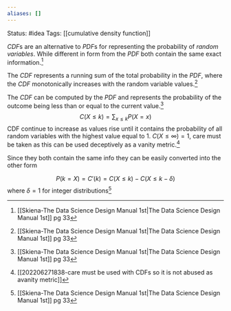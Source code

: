 ```yaml
---
aliases: []
---
```

Status: #idea
Tags: [[cumulative density function]]

*CDF*s are an alternative to *PDF*s for representing the probability of *random variables*. While different in form from the *PDF* both contain the same exact information.[^1]

The *CDF* represents a running sum of the total probability in the *PDF*, where the *CDF* monotonically increases with the random variable values.[^1]

The *CDF* can be computed by the *PDF* and represents the probability of the outcome being less than or equal to the current value.[^1]
$$C(X \le k) = \sum_{x \le k}P(X=x)$$
CDF continue to increase as values rise until it contains the probability of all random variables with the highest value equal to 1. $C(X \le \infty)=1$, care must be taken as this can be used deceptively as a vanity metric.[^2]

Since they both contain the same info they can be easily converted into the other form

$$P(k=X) = C'(k) = C(X \leq k ) - C(X \leq k - \delta)$$
where $\delta=1$ for integer distributions[^1]
[^1]: [[Skiena-The Data Science  Design Manual 1st|The Data Science Design Manual 1st]] pg 33
[^2]:[[202206271838-care must be used with CDFs so it is not abused as avanity metric]]